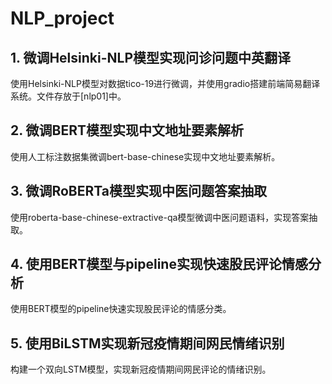 # NLP_project

## 1. 微调Helsinki-NLP模型实现问诊问题中英翻译
使用Helsinki-NLP模型对数据tico-19进行微调，并使用gradio搭建前端简易翻译系统。文件存放于[nlp01]中。

## 2. 微调BERT模型实现中文地址要素解析
使用人工标注数据集微调bert-base-chinese实现中文地址要素解析。

## 3. 微调RoBERTa模型实现中医问题答案抽取
使用roberta-base-chinese-extractive-qa模型微调中医问题语料，实现答案抽取。

## 4. 使用BERT模型与pipeline实现快速股民评论情感分析
使用BERT模型的pipeline快速实现股民评论的情感分类。

## 5. 使用BiLSTM实现新冠疫情期间网民情绪识别
构建一个双向LSTM模型，实现新冠疫情期间网民评论的情绪识别。
